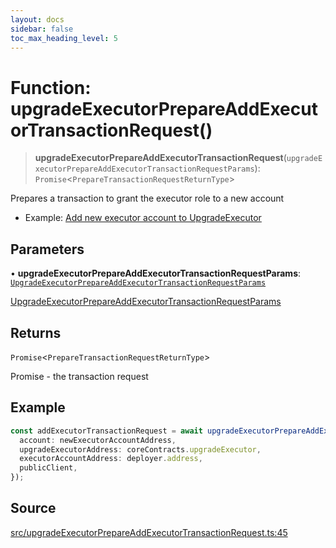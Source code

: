 ```yaml
---
layout: docs
sidebar: false
toc_max_heading_level: 5
---
```


# Function: upgradeExecutorPrepareAddExecutorTransactionRequest()

> **upgradeExecutorPrepareAddExecutorTransactionRequest**(`upgradeExecutorPrepareAddExecutorTransactionRequestParams`): `Promise`\<`PrepareTransactionRequestReturnType`\>

Prepares a transaction to grant the executor role to a new account

- Example: [Add new executor account to UpgradeExecutor](https://github.com/OffchainLabs/arbitrum-orbit-sdk/blob/main/examples/upgrade-executor-add-account/index.ts)

## Parameters

• **upgradeExecutorPrepareAddExecutorTransactionRequestParams**: [`UpgradeExecutorPrepareAddExecutorTransactionRequestParams`](../type-aliases/UpgradeExecutorPrepareAddExecutorTransactionRequestParams.md)

[UpgradeExecutorPrepareAddExecutorTransactionRequestParams](../type-aliases/UpgradeExecutorPrepareAddExecutorTransactionRequestParams.md)

## Returns

`Promise`\<`PrepareTransactionRequestReturnType`\>

Promise<PrepareTransactionRequestReturnType> - the transaction request

## Example

```ts
const addExecutorTransactionRequest = await upgradeExecutorPrepareAddExecutorTransactionRequest({
  account: newExecutorAccountAddress,
  upgradeExecutorAddress: coreContracts.upgradeExecutor,
  executorAccountAddress: deployer.address,
  publicClient,
});
```

## Source

[src/upgradeExecutorPrepareAddExecutorTransactionRequest.ts:45](https://github.com/anegg0/arbitrum-orbit-sdk/blob/b24cbe9cd68eb30d18566196d2c909bd4086db10/src/upgradeExecutorPrepareAddExecutorTransactionRequest.ts#L45)
